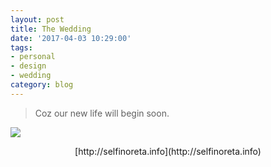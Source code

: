 ```yaml
---
layout: post
title: The Wedding
date: '2017-04-03 10:29:00'
tags:
- personal
- design
- wedding
category: blog
---
```


> Coz our new life will begin soon.

![](https://i2.wp.com/blog.sasono.web.id/wp-content/uploads/2017/04/Invitation.jpg)

<center>[http://selfinoreta.info](http://selfinoreta.info)</center>
